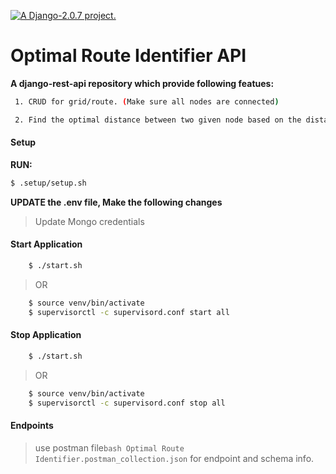 <a href="http://www.djangoproject.com/"><img src="https://www.djangoproject.com/m/img/badges/djangoproject120x25.gif" border="0" alt="A Django-2.0.7 project." title="A Django project." /></a>
# Optimal Route Identifier API
**__A django-rest-api repository which provide following featues:__**
```bash
 1. CRUD for grid/route. (Make sure all nodes are connected)

 2. Find the optimal distance between two given node based on the distance and speed factor.
```

#### Setup
**RUN:**
```bash
$ .setup/setup.sh
```

**UPDATE the .env file, Make the following changes**

> Update Mongo credentials

#### Start Application 

```bash
    $ ./start.sh
```
> OR
```bash
    $ source venv/bin/activate
    $ supervisorctl -c supervisord.conf start all
```

#### Stop Application
```bash
    $ ./start.sh
```
> OR
```bash
    $ source venv/bin/activate
    $ supervisorctl -c supervisord.conf stop all
```

#### Endpoints

> use postman file```bash Optimal Route Identifier.postman_collection.json``` for endpoint and schema info.

